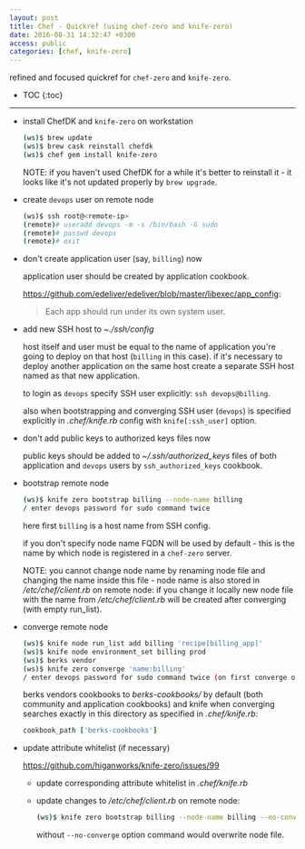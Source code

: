 ```yaml
---
layout: post
title: Chef - Quickref (using chef-zero and knife-zero)
date: 2016-08-31 14:32:47 +0300
access: public
categories: [chef, knife-zero]
---
```


refined and focused quickref for `chef-zero` and `knife-zero`.

<!-- more -->

* TOC
{:toc}
<hr>

- install ChefDK and `knife-zero` on workstation

  ```sh
  (ws)$ brew update
  (ws)$ brew cask reinstall chefdk
  (ws)$ chef gem install knife-zero
  ```

  NOTE: if you haven't used ChefDK for a while it's better to reinstall it -
        it looks like it's not updated properly by `brew upgrade`.

- create `devops` user on remote node

  ```sh
  (ws)$ ssh root@<remote-ip>
  (remote)# useradd devops -m -s /bin/bash -G sudo
  (remote)# passwd devops
  (remote)# exit
  ```

- don't create application user (say, `billing`) now

  application user should be created by application cookbook.

  <https://github.com/edeliver/edeliver/blob/master/libexec/app_config>:

  > Each app should run under its own system user.

- add new SSH host to _~./ssh/config_

  host itself and user must be equal to the name of application you're going
  to deploy on that host (`billing` in this case). if it's necessary to deploy
  another application on the same host create a separate SSH host named as that
  new application.

  to login as `devops` specify SSH user explicitly: `ssh devops@billing`.

  also when bootstrapping and converging SSH user (`devops`) is specified
  explicitly in _.chef/knife.rb_ config with `knife[:ssh_user]` option.

- don't add public keys to authorized keys files now

  public keys should be added to _~/.ssh/authorized_keys_ files of both
  application and `devops` users by `ssh_authorized_keys` cookbook.

- bootstrap remote node

  ```sh
  (ws)$ knife zero bootstrap billing --node-name billing
  / enter devops password for sudo command twice
  ```

  here first `billing` is a host name from SSH config.

  if you don't specify node name FQDN will be used by default -
  this is the name by which node is registered in a `chef-zero` server.

  NOTE: you cannot change node name by renaming node file and changing the name
        inside this file - node name is also stored in _/etc/chef/client.rb_ on
        remote node: if you change it locally new node file with the name from
        _/etc/chef/client.rb_ will be created after converging (with empty run_list).

- converge remote node

  ```sh
  (ws)$ knife node run_list add billing 'recipe[billing_app]'
  (ws)$ knife node environment_set billing prod
  (ws)$ berks vendor
  (ws)$ knife zero converge 'name:billing'
  / enter devops password for sudo command twice (on first converge only)
  ```

  berks vendors cookbooks to _berks-cookbooks/_ by default (both community
  and application cookbooks) and knife when converging searches exactly in
  this directory as specified in _.chef/knife.rb_:

  ```ruby
  cookbook_path ['berks-cookbooks']
  ```

- update attribute whitelist (if necessary)

  <https://github.com/higanworks/knife-zero/issues/99>

  - update corresponding attribute whitelist in _.chef/knife.rb_
  - update changes to _/etc/chef/client.rb_ on remote node:

    ```sh
    (ws)$ knife zero bootstrap billing --node-name billing --no-converge
    ```

    without `--no-converge` option command would overwrite node file.
